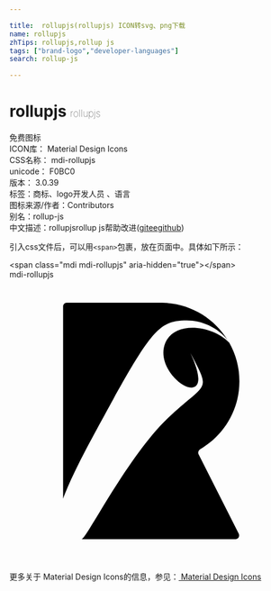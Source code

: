 ```yaml
---

title:  rollupjs(rollupjs) ICON转svg、png下载
name: rollupjs
zhTips: rollupjs,rollup js
tags: ["brand-logo","developer-languages"]
search: rollup-js

---
```


# rollupjs  <small style="font-size: 60%;font-weight: 100">rollupjs</small>


<div class="detail-page">
<p>
<span><span class="badge-success badge">免费图标</span> </span>
<br/>
<span>
ICON库：
<span class="badge-secondary badge">Material Design Icons</span> 
</span>
<br/>
<span>
CSS名称：
<span class="badge-secondary badge">mdi-rollupjs</span> 
</span>
<br/>
<span>
unicode：
<span class="badge-secondary badge">F0BC0</span> 
<copy-btn content='F0BC0' btn-title=""></copy-btn>
<copy-btn :content='String.fromCodePoint(parseInt("F0BC0", 16))' btn-title="复制U"></copy-btn>
</span>
<br/>
<span>
版本：
<span class="badge-secondary badge">3.0.39</span> 
</span><br/><span>标签：<span class="badge-light badge"><router-link to="/tags/brand-logo.html">商标、logo</router-link></span><span class="badge-light badge"><router-link to="/tags/developer-languages.html">开发人员 、语言</router-link></span></span>
<br/>
<span>图标来源/作者：<span class="badge-light badge">Contributors</span></span> 
<br/>
<span>别名：<span class="badge-light badge">rollup-js</span></span><br/><span class="zh-detail">中文描述：<span class="badge-primary badge">rollupjs</span><span class="badge-primary badge">rollup js</span><span class="help-link"><span>帮助改进</span>(<a href="https://gitee.com/liuwave/icon-helper/edit/master/json/material/rollupjs.json" target="_blank" rel="noopener noreferrer">gitee</a><a href="https://github.com/liuwave/icon-helper/edit/master/json/material/rollupjs.json" target="_blank" rel="noopener noreferrer">github</a></span>)</span><br/>
</p>
</div>
<div class="alert alert-dark">
  <i class="mdi mdi-rollupjs mdi-48px"></i>
  <i class="mdi mdi-rollupjs mdi-36px"></i>
  <i class="mdi mdi-rollupjs mdi-24px"></i>
  <i class="mdi mdi-rollupjs mdi-18px"></i>
</div>
<div>
  <p>引入css文件后，可以用<code>&lt;span&gt;</code>包裹，放在页面中。具体如下所示：    
  </p>
  <div class="alert alert-primary" style="font-size: 14px">
    &lt;span class="mdi mdi-rollupjs" aria-hidden="true"&gt;&lt;/span&gt;
    <copy-btn content='<span class="mdi mdi-rollupjs" aria-hidden="true"></span>'></copy-btn>
  </div>
  <div class="alert alert-secondary">
    <i class="mdi mdi-rollupjs"
    style="font-size: 24px"
    aria-hidden="true"></i> mdi-rollupjs
    <copy-btn content="mdi-rollupjs" btn-title="复制图标名称"></copy-btn>
  </div>
</div>
<div id="svg" class="svg-wrap">
<svg xmlns="http://www.w3.org/2000/svg" viewBox="0 0 24 24"><path d="M19.46,8.64C19.46,11.11 18.11,13.26 16.12,14.4C16,14.5 15.93,14.66 16,14.81L19.41,21.55C19.5,21.76 19.36,22 19.13,22H6.1L6.17,21.96C6.66,21.68 10.06,14.97 13.38,11.79C16.7,8.61 17.12,9.67 15.29,6.21C15.29,6.21 16.7,8.96 15.5,9.17C14.56,9.34 12.4,7.25 13.2,5.37C14,3.53 17.15,3.88 18.6,5.38C19.15,6.34 19.46,7.45 19.46,8.64M7.16,13.13C5.84,15.56 5,17.33 4.54,18.57V2.31C4.54,2.14 4.68,2 4.85,2H12.92C15.26,2.04 17.31,3.28 18.46,5.15C17.62,4.1 16.3,3.5 15,3.5C12.53,3.5 11.91,4.4 7.16,13.13Z" /></svg>
</div>
<detail full-name='mdi-rollupjs'></detail>
    
<div><p>更多关于 Material Design Icons的信息，参见：<a target="_blank" href="https://iconhelper.cn/material.html"> Material Design Icons</a>
</p></div>
